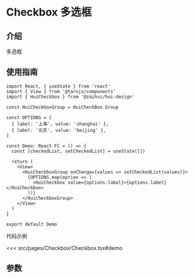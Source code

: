 # Checkbox 多选框

## 介绍

多选框

## 使用指南

```tsx
import React, { useState } from 'react'
import { View } from '@tarojs/components'
import { HuiCheckbox } from '@zaihui/hui-design'

const HuiCheckboxGroup = HuiCheckBox.Group

const OPTIONS = [
  { label: '上海', value: 'shanghai' },
  { label: '北京', value: 'beijing' },
]

const Demo: React.FC = () => {
  const [checkedList, setCheckedList] = useState([])

  return (
    <View>
      <HuiCheckboxGroup onChange={values => setCheckedList(values)}>
        {OPTIONS.map(option => (
          <HuiCheckbox value={options.label}>{options.label}</HuiCheckbox>
        ))}
      </HuiCheckboxGroup>
    </View>
  )
}

export default Demo
```

代码示例

<<< src/pages/Checkbox/Checkbox.tsx#demo

## 参数

<auto-doc path="components/Checkbox/Checkbox.tsx" />

<demo-phone page="/pages/Checkbox/Checkbox" />
